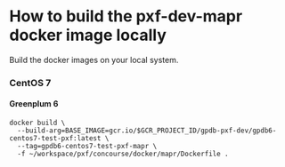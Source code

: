 # How to build the pxf-dev-mapr docker image locally

Build the docker images on your local system.

### CentOS 7

#### Greenplum 6

```
docker build \
  --build-arg=BASE_IMAGE=gcr.io/$GCR_PROJECT_ID/gpdb-pxf-dev/gpdb6-centos7-test-pxf:latest \
  --tag=gpdb6-centos7-test-pxf-mapr \
  -f ~/workspace/pxf/concourse/docker/mapr/Dockerfile .
```
